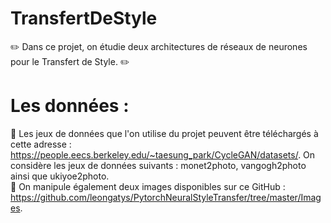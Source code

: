 # TransfertDeStyle
:pencil2: Dans ce projet, on étudie deux architectures de réseaux de neurones pour le Transfert de Style. :pencil2:

# Les données : 
:blue_book: Les jeux de données que l'on utilise du projet peuvent être téléchargés à cette adresse : https://people.eecs.berkeley.edu/~taesung_park/CycleGAN/datasets/. On considère les jeux de données suivants : monet2photo, vangogh2photo ainsi que ukiyoe2photo.  
:blue_book: On manipule également deux images disponibles sur ce GitHub : https://github.com/leongatys/PytorchNeuralStyleTransfer/tree/master/Images.
